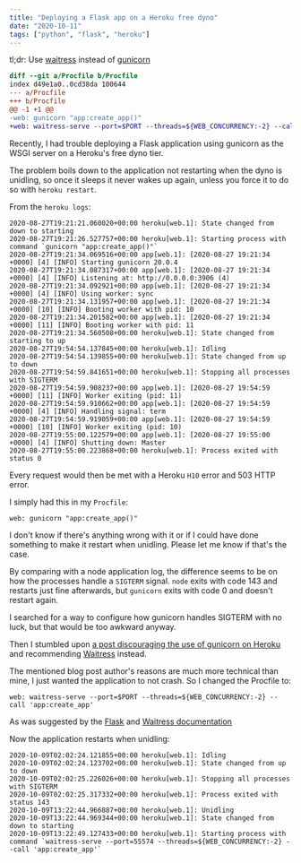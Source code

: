 ```yaml
---
title: "Deploying a Flask app on a Heroku free dyno"
date: "2020-10-11"
tags: ["python", "flask", "heroku"]
---
```


tl;dr: Use
[waitress](https://docs.pylonsproject.org/projects/waitress/en/latest/) instead
of [gunicorn](https://gunicorn.org/)

```diff
diff --git a/Procfile b/Procfile
index d49e1a0..0cd38da 100644
--- a/Procfile
+++ b/Procfile
@@ -1 +1 @@
-web: gunicorn "app:create_app()"
+web: waitress-serve --port=$PORT --threads=${WEB_CONCURRENCY:-2} --call 'app:create_app'
```

Recently, I had trouble deploying a Flask application using gunicorn as the WSGI
server on a Heroku's free dyno tier.

The problem boils down to the application not restarting when the dyno is
unidling, so once it sleeps it never wakes up again, unless you force it to do
so with `heroku restart`.

From the `heroku logs`:

    2020-08-27T19:21:21.060020+00:00 heroku[web.1]: State changed from down to starting
    2020-08-27T19:21:26.527757+00:00 heroku[web.1]: Starting process with command `gunicorn "app:create_app()"`
    2020-08-27T19:21:34.069516+00:00 app[web.1]: [2020-08-27 19:21:34 +0000] [4] [INFO] Starting gunicorn 20.0.4
    2020-08-27T19:21:34.087317+00:00 app[web.1]: [2020-08-27 19:21:34 +0000] [4] [INFO] Listening at: http://0.0.0.0:3906 (4)
    2020-08-27T19:21:34.092921+00:00 app[web.1]: [2020-08-27 19:21:34 +0000] [4] [INFO] Using worker: sync
    2020-08-27T19:21:34.131957+00:00 app[web.1]: [2020-08-27 19:21:34 +0000] [10] [INFO] Booting worker with pid: 10
    2020-08-27T19:21:34.201582+00:00 app[web.1]: [2020-08-27 19:21:34 +0000] [11] [INFO] Booting worker with pid: 11
    2020-08-27T19:21:34.560508+00:00 heroku[web.1]: State changed from starting to up
    2020-08-27T19:54:54.137845+00:00 heroku[web.1]: Idling
    2020-08-27T19:54:54.139855+00:00 heroku[web.1]: State changed from up to down
    2020-08-27T19:54:59.841651+00:00 heroku[web.1]: Stopping all processes with SIGTERM
    2020-08-27T19:54:59.908237+00:00 app[web.1]: [2020-08-27 19:54:59 +0000] [11] [INFO] Worker exiting (pid: 11)
    2020-08-27T19:54:59.910662+00:00 app[web.1]: [2020-08-27 19:54:59 +0000] [4] [INFO] Handling signal: term
    2020-08-27T19:54:59.919059+00:00 app[web.1]: [2020-08-27 19:54:59 +0000] [10] [INFO] Worker exiting (pid: 10)
    2020-08-27T19:55:00.122579+00:00 app[web.1]: [2020-08-27 19:55:00 +0000] [4] [INFO] Shutting down: Master
    2020-08-27T19:55:00.223868+00:00 heroku[web.1]: Process exited with status 0

Every request would then be met with a Heroku `H10` error and 503 HTTP error.

I simply had this in my `Procfile`:

    web: gunicorn "app:create_app()"

I don't know if there's anything wrong with it or if I could have done something
to make it restart when unidling. Please let me know if that's the case.

By comparing with a node application log, the difference seems to be on how the
processes handle a `SIGTERM` signal. `node` exits with code 143 and restarts
just fine afterwards, but `gunicorn` exits with code 0 and doesn't restart
again.

I searched for a way to configure how gunicorn handles SIGTERM with no luck, but
that would be too awkward anyway.

Then I stumbled upon
[a post discouraging the use of gunicorn on Heroku](https://blog.etianen.com/blog/2014/01/19/gunicorn-heroku-django/)
and recommending
[Waitress](https://docs.pylonsproject.org/projects/waitress/en/latest/) instead.

The mentioned blog post author's reasons are much more technical than mine, I
just wanted the application to not crash. So I changed the Procfile to:

    web: waitress-serve --port=$PORT --threads=${WEB_CONCURRENCY:-2} --call 'app:create_app'

As was suggested by the
[Flask](https://flask.palletsprojects.com/en/1.1.x/tutorial/deploy/#run-with-a-production-server)
and
[Waitress documentation](https://docs.pylonsproject.org/projects/waitress/en/latest/usage.html#heroku)

Now the application restarts when unidling:

    2020-10-09T02:02:24.121855+00:00 heroku[web.1]: Idling
    2020-10-09T02:02:24.123702+00:00 heroku[web.1]: State changed from up to down
    2020-10-09T02:02:25.226026+00:00 heroku[web.1]: Stopping all processes with SIGTERM
    2020-10-09T02:02:25.317332+00:00 heroku[web.1]: Process exited with status 143
    2020-10-09T13:22:44.966887+00:00 heroku[web.1]: Unidling
    2020-10-09T13:22:44.969344+00:00 heroku[web.1]: State changed from down to starting
    2020-10-09T13:22:49.127433+00:00 heroku[web.1]: Starting process with command `waitress-serve --port=55574 --threads=${WEB_CONCURRENCY:-2} --call 'app:create_app'`
